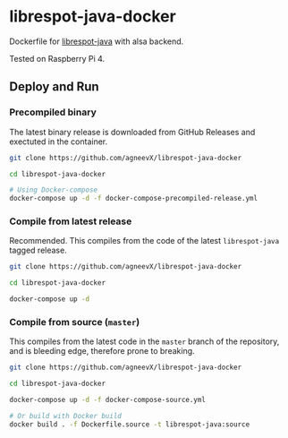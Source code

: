 # librespot-java-docker

Dockerfile for [librespot-java](https://github.com/librespot-org/librespot-java) with alsa backend.

Tested on Raspberry Pi 4.

## Deploy and Run

### Precompiled binary

The latest binary release is downloaded from GitHub Releases and exectuted in the container.

```sh
git clone https://github.com/agneevX/librespot-java-docker

cd librespot-java-docker

# Using Docker-compose
docker-compose up -d -f docker-compose-precompiled-release.yml
```

### Compile from latest release

Recommended. This compiles from the code of the latest `librespot-java` tagged release.

```sh
git clone https://github.com/agneevX/librespot-java-docker

cd librespot-java-docker

docker-compose up -d
```

### Compile from source (`master`)

This compiles from the latest code in the `master` branch of the repository, and is bleeding edge, therefore prone to breaking.

```sh
git clone https://github.com/agneevX/librespot-java-docker

cd librespot-java-docker

docker-compose up -d -f docker-compose-source.yml

# Or build with Docker build
docker build . -f Dockerfile.source -t librespot-java:source
```
